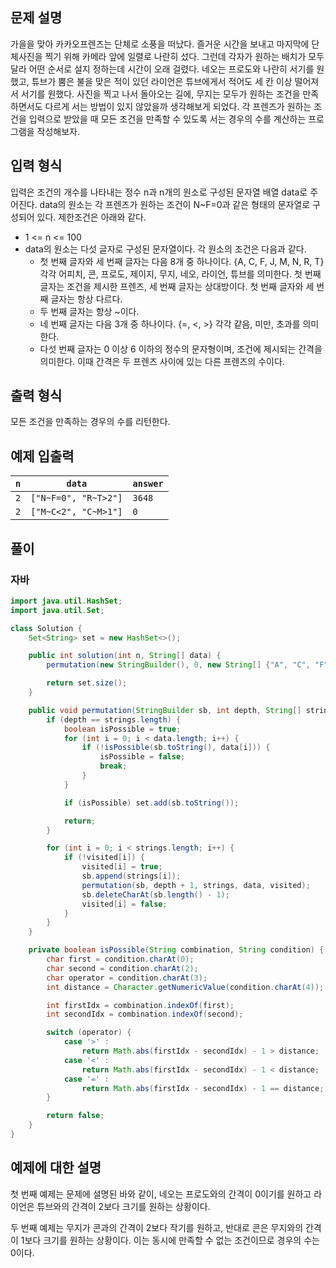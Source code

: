 ## 문제 설명

가을을 맞아 카카오프렌즈는 단체로 소풍을 떠났다. 즐거운 시간을 보내고 마지막에 단체사진을 찍기 위해 카메라 앞에 일렬로 나란히 섰다. 그런데 각자가 원하는 배치가 모두 달라 어떤 순서로 설지 정하는데 시간이 오래 걸렸다. 네오는 프로도와 나란히 서기를 원했고, 튜브가 뿜은 불을 맞은 적이 있던 라이언은 튜브에게서 적어도 세 칸 이상 떨어져서 서기를 원했다. 사진을 찍고 나서 돌아오는 길에, 무지는 모두가 원하는 조건을 만족하면서도 다르게 서는 방법이 있지 않았을까 생각해보게 되었다. 각 프렌즈가 원하는 조건을 입력으로 받았을 때 모든 조건을 만족할 수 있도록 서는 경우의 수를 계산하는 프로그램을 작성해보자.

## 입력 형식
입력은 조건의 개수를 나타내는 정수 n과 n개의 원소로 구성된 문자열 배열 data로 주어진다. data의 원소는 각 프렌즈가 원하는 조건이 N~F=0과 같은 형태의 문자열로 구성되어 있다. 제한조건은 아래와 같다.

- 1 <= n <= 100
- data의 원소는 다섯 글자로 구성된 문자열이다. 각 원소의 조건은 다음과 같다.
  - 첫 번째 글자와 세 번째 글자는 다음 8개 중 하나이다. {A, C, F, J, M, N, R, T} 각각 어피치, 콘, 프로도, 제이지, 무지, 네오, 라이언, 튜브를 의미한다. 첫 번째 글자는 조건을 제시한 프렌즈, 세 번째 글자는 상대방이다. 첫 번째 글자와 세 번째 글자는 항상 다르다.
  - 두 번째 글자는 항상 ~이다.
  - 네 번째 글자는 다음 3개 중 하나이다. {=, <, >} 각각 같음, 미만, 초과를 의미한다.
  - 다섯 번째 글자는 0 이상 6 이하의 정수의 문자형이며, 조건에 제시되는 간격을 의미한다. 이때 간격은 두 프렌즈 사이에 있는 다른 프렌즈의 수이다.

## 출력 형식
모든 조건을 만족하는 경우의 수를 리턴한다.


## 예제 입출력

|`n`	|`data`              |`answer` |
|-----|--------------------|---------|
|`2`	|`["N~F=0", "R~T>2"]`|`3648`   |
|`2`	|`["M~C<2", "C~M>1"]`|`0`      |


## 풀이
### 자바
```java
import java.util.HashSet;
import java.util.Set;

class Solution {
    Set<String> set = new HashSet<>();

    public int solution(int n, String[] data) {
        permutation(new StringBuilder(), 0, new String[] {"A", "C", "F", "J", "M", "N", "R", "T"}, data, new boolean[8]);

        return set.size();
    }

    public void permutation(StringBuilder sb, int depth, String[] strings, String[] data, boolean[] visited) {
        if (depth == strings.length) {
            boolean isPossible = true;
            for (int i = 0; i < data.length; i++) {
                if (!isPossible(sb.toString(), data[i])) {
                    isPossible = false;
                    break;
                }
            }

            if (isPossible) set.add(sb.toString());

            return;
        }

        for (int i = 0; i < strings.length; i++) {
            if (!visited[i]) {
                visited[i] = true;
                sb.append(strings[i]);
                permutation(sb, depth + 1, strings, data, visited);
                sb.deleteCharAt(sb.length() - 1);
                visited[i] = false;
            }
        }
    }

    private boolean isPossible(String combination, String condition) {
        char first = condition.charAt(0);
        char second = condition.charAt(2);
        char operator = condition.charAt(3);
        int distance = Character.getNumericValue(condition.charAt(4));

        int firstIdx = combination.indexOf(first);
        int secondIdx = combination.indexOf(second);

        switch (operator) {
            case '>' :
                return Math.abs(firstIdx - secondIdx) - 1 > distance;
            case '<' :
                return Math.abs(firstIdx - secondIdx) - 1 < distance;
            case '=' :
                return Math.abs(firstIdx - secondIdx) - 1 == distance;
        }

        return false;
    }
}
```


## 예제에 대한 설명
첫 번째 예제는 문제에 설명된 바와 같이, 네오는 프로도와의 간격이 0이기를 원하고 라이언은 튜브와의 간격이 2보다 크기를 원하는 상황이다.

두 번째 예제는 무지가 콘과의 간격이 2보다 작기를 원하고, 반대로 콘은 무지와의 간격이 1보다 크기를 원하는 상황이다. 이는 동시에 만족할 수 없는 조건이므로 경우의 수는 0이다.
